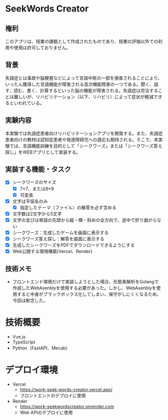 # SeekWords Creator
## 権利
このアプリは、授業の課題として作成されたものであり、授業の評価以外での利用や使用は許可しておりません。

## 背景
失語症とは事故や脳梗塞などによって言語中枢の一部を損害されることにより、いったん獲得した言語機能が障害される高次機能障害の一つである。聞く、話す、読む、書く、計算するといった脳の機能が障害される。失語症は完治することは難しいが、リハビリテーション（以下、リハビリ）によって症状が軽減できるといわれている。

## 実験内容
本実験では失語症患者向けリハビリテーションアプリを開発する。また、失語症患者向けの教材は認知症患者や発達障碍児への適応も期待される。そこで、本実験では、言語機能訓練を目的として「シークワーズ」または「シークワーズ答え探し」をWEBアプリとして実装する。

## 実装する機能・タスク
- [X] シークワーズのサイズ
  - [X] 7×7、または9×9
  - [X] 可変長
- [X] 文字は平仮名のみ
  - [X] 指定したテーマ（ファイル）の解答を必ず含める
- [X] 文字数は2文字から5文字
- [X] 文字の並びは単語の先頭から縦・横・斜めの全方向で、途中で折り曲がらない
- [X] シークワーズ：生成したゲームを画面に表示する
- [X] シークワーズ答え探し：解答を画面に表示する
- [X] 生成したシークワーズをPDFでダウンロードできるようにする
- [X] Web公開する環境構築(Vercel、Render)

## 技術メモ
- フロントエンド環境だけで実装しようとした場合、形態素解析をGolangで作成したWebAsenblyを使用する必要があった。しかし、WebAsenblyを使用すると中身がブラックボックス化してしまい、保守がしにくくなるため、今回は断念した。

# 技術概要
- Vue.js
- TypeScript
- Python（FastAPI、Mecab）

# デプロイ環境
- Vercel
  - https://work-seek-words-creator.vercel.app/
  - フロントエンドのデプロイに使用
- Render
  - https://work-seekwordscreator.onrender.com
  - Web APIのデプロイに使用
